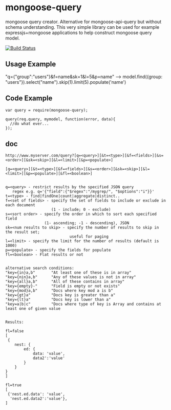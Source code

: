 mongoose-query
==============

mongoose query creator. Alternative for mongoose-api-query but without schema understanding.
This very simple library can be used for example expressjs+mongoose applications to help 
construct mongoose query model.

[![Build Status](https://travis-ci.org/jupe/mongoose-query.png?branch=master)](https://travis-ci.org/jupe/mongoose-query)

## Usage Example

"q={"group":"users"}&f=name&sk=1&l=5&p=name"
-->
model.find({group: "users"}).select("name").skip(1).limit(5).populate('name')


## Code Example

```
var query = require(mongoose-query);

query(req.query, mymodel, function(error, data){
  //do what ever...
});
```

## doc

```
http://www.myserver.com/query?[q=<query>][&t=<type>][&f=<fields>][&s=<order>][&sk=<skip>][&l=<limit>][&p=<populate>]

[q=<query>][&t=<type>][&f=<fields>][&s=<order>][&sk=<skip>][&l=<limit>][&p=<populate>][&fl=<boolean>]


q=<query> - restrict results by the specified JSON query
   regex e.g. q='{"field":{"$regex":"/mygrep/", "$options":"i"}}'
t=<type> - find|findOne|count|aggregate|distinct..
f=<set of fields> - specify the set of fields to include or exclude in each document 
                    (1 - include; 0 - exclude)
s=<sort order> - specify the order in which to sort each specified field 
                 (1- ascending; -1 - descending), JSON
sk=<num results to skip> - specify the number of results to skip in the result set; 
                            useful for paging
l=<limit> - specify the limit for the number of results (default is 1000)
p=<populate> - specify the fields for populate
fl=<boolean> - Flat results or not

  
alternative search conditions:
"key={in}a,b"       "At least one of these is in array"
"key={nin}a,b"      "Any of these values is not in array"
"key={all}a,b"      "All of these contains in array"
"key={empty}-"      "Field is empty or not exists"
"key={mod}a,b"      "Docs where key mod a is b"
"key={gt}a"         "Docs key is greater than a"
"key={lt}a"         "Docs key is lower than a"
"key=a|b|c"         "Docs where type of key is Array and contains at least one of given value


Results:

fl=false 
[
 { 
 	nest: {
 		ed: {
 			data: 'value',
        	data2':'value'
    	}
  	}
}
]

fl=true
[
 {'nest.ed.data': 'value',
  'nest.ed.data2':'value'},
]
```




